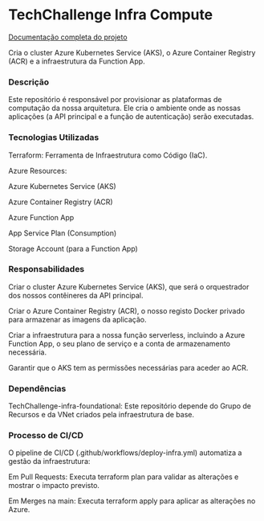 # TechChallenge Infra Compute 

[Documentação completa do projeto](https://alealencarr.github.io/TechChallenge/)

Cria o cluster Azure Kubernetes Service (AKS), o Azure Container Registry (ACR) e a infraestrutura da Function App.

### Descrição
Este repositório é responsável por provisionar as plataformas de computação da nossa arquitetura. Ele cria o ambiente onde as nossas aplicações (a API principal e a função de autenticação) serão executadas.

### Tecnologias Utilizadas
Terraform: Ferramenta de Infraestrutura como Código (IaC).

Azure Resources:

Azure Kubernetes Service (AKS)

Azure Container Registry (ACR)

Azure Function App

App Service Plan (Consumption)

Storage Account (para a Function App)

### Responsabilidades
Criar o cluster Azure Kubernetes Service (AKS), que será o orquestrador dos nossos contêineres da API principal.

Criar o Azure Container Registry (ACR), o nosso registo Docker privado para armazenar as imagens da aplicação.

Criar a infraestrutura para a nossa função serverless, incluindo a Azure Function App, o seu plano de serviço e a conta de armazenamento necessária.

Garantir que o AKS tem as permissões necessárias para aceder ao ACR.

### Dependências
TechChallenge-infra-foundational: Este repositório depende do Grupo de Recursos e da VNet criados pela infraestrutura de base.

### Processo de CI/CD
O pipeline de CI/CD (.github/workflows/deploy-infra.yml) automatiza a gestão da infraestrutura:

Em Pull Requests: Executa terraform plan para validar as alterações e mostrar o impacto previsto.

Em Merges na main: Executa terraform apply para aplicar as alterações no Azure.
